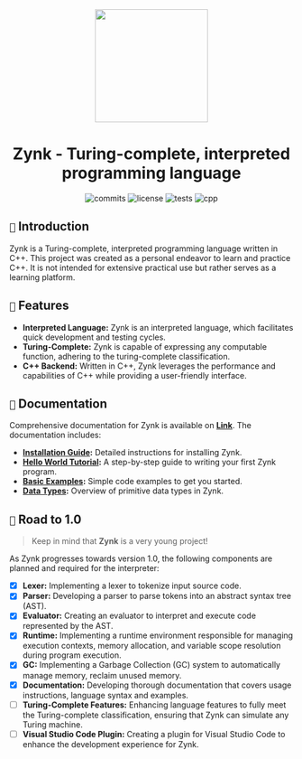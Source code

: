 <div align="center">
  
  <img src="https://github.com/xXenvy/Zynk/assets/111158232/2f92acf0-409e-4e6d-b80f-2379b01d31f7" width="200" height="200">

  # Zynk - Turing-complete, interpreted programming language

  ![commits](https://img.shields.io/github/commit-activity/w/xXenvy/Zynk?style=for-the-badge&color=%2315b328)
  ![license](https://img.shields.io/github/license/xXenvy/Zynk?style=for-the-badge&color=%2315b328)
  ![tests](https://img.shields.io/github/check-runs/xXenvy/Zynk/master?style=for-the-badge&label=Tests&color=%2315b328)
  ![cpp](https://img.shields.io/badge/C++%20version-17-blue.svg?style=for-the-badge&logo=c%2B%2B&color=%2315b328)
</div>
<!--- ![release](https://img.shields.io/github/v/release/xXenvy/Zynk?include_prereleases&style=for-the-badge&color=%2315b328) -->

## `📃` Introduction
Zynk is a Turing-complete, interpreted programming language written in C++. This project was created as a personal endeavor to learn and practice C++. It is not intended for extensive practical use but rather serves as a learning platform.

## `🌟` Features
- **Interpreted Language:** Zynk is an interpreted language, which facilitates quick development and testing cycles.
- **Turing-Complete:** Zynk is capable of expressing any computable function, adhering to the turing-complete classification.
- **C++ Backend:** Written in C++, Zynk leverages the performance and capabilities of C++ while providing a user-friendly interface.

## `📖` Documentation

Comprehensive documentation for Zynk is available on [**Link**](https://xxenvy.github.io/Zynk/). The documentation includes:

- **[Installation Guide](https://xxenvy.github.io/Zynk/installation/):** Detailed instructions for installing Zynk.
- **[Hello World Tutorial](https://xxenvy.github.io/Zynk/examples/hello_world/):** A step-by-step guide to writing your first Zynk program.
- **[Basic Examples](https://xxenvy.github.io/Zynk/examples/basics/):** Simple code examples to get you started.
- **[Data Types](https://xxenvy.github.io/Zynk/data-types/):** Overview of primitive data types in Zynk.

## `🚀` Road to 1.0
> Keep in mind that **Zynk** is a very young project!

As Zynk progresses towards version 1.0, the following components are planned and required for the interpreter:
- [x] **Lexer:** Implementing a lexer to tokenize input source code.
- [x] **Parser:** Developing a parser to parse tokens into an abstract syntax tree (AST).
- [x] **Evaluator:** Creating an evaluator to interpret and execute code represented by the AST.
- [x] **Runtime:** Implementing a runtime environment responsible for managing execution contexts, memory allocation, and variable scope resolution during program execution.
- [x] **GC:** Implementing a Garbage Collection (GC) system to automatically manage memory, reclaim unused memory.
- [x] **Documentation:** Developing thorough documentation that covers usage instructions, language syntax and examples.
- [ ] **Turing-Complete Features:** Enhancing language features to fully meet the Turing-complete classification, ensuring that Zynk can simulate any Turing machine.
- [ ] **Visual Studio Code Plugin:** Creating a plugin for Visual Studio Code to enhance the development experience for Zynk.
